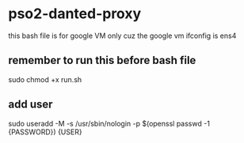# pso2-danted-proxy

this bash file is for google VM only cuz the google vm ifconfig is ens4

## remember to run this before bash file 
sudo chmod +x run.sh

## add user
sudo useradd -M -s /usr/sbin/nologin -p $(openssl passwd -1 {PASSWORD}) {USER}